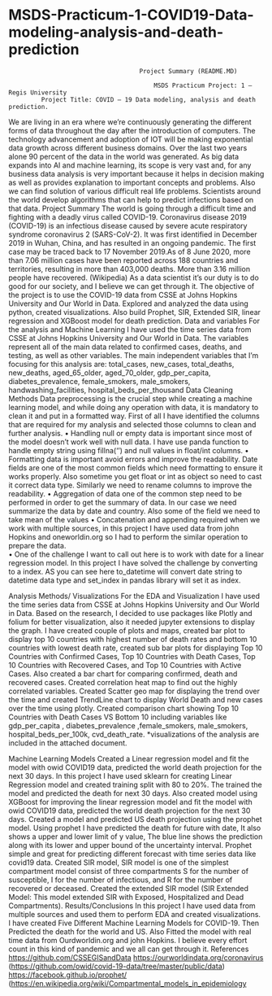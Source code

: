# MSDS-Practicum-1-COVID19-Data-modeling-analysis-and-death-prediction
                                        Project Summary (README.MD)

                                            MSDS Practicum Project: 1 –Regis University
             Project Title: COVID – 19 Data modeling, analysis and death prediction.

We are living in an era where we’re continuously generating the different forms of data throughout the day after the introduction of computers. The technology advancement and adoption of IOT will be making exponential data growth across different business domains. Over the last two years alone 90 percent of the data in the world was generated. As big data expands into AI and machine learning, its scope is very vast and, for any business data analysis is very important because it helps in decision making as well as provides explanation to important concepts and problems. Also we can find solution of various difficult real life problems. Scientists around the world develop algorithms that can help to predict infections based on that data. 
Project Summary
 	The world is going through a difficult time and fighting with a deadly virus called COVID-19. Coronavirus disease 2019 (COVID-19) is an infectious disease caused by severe acute respiratory syndrome coronavirus 2 (SARS-CoV-2). It was first identified in December 2019 in Wuhan, China, and has resulted in an ongoing pandemic. The first case may be traced back to 17 November 2019.As of 8 June 2020, more than 7.06 million cases have been reported across 188 countries and territories, resulting in more than 403,000 deaths. More than 3.16 million people have recovered. (Wikipedia)
As a data scientist it’s our duty is to do good for our society, and I believe we can get through it. The objective of the project is to use the COVID-19 data from CSSE at Johns Hopkins University and Our World in Data. Explored and analyzed the data using python, created visualizations. Also build Prophet, SIR, Extended SIR, linear regression and XGBoost model for death prediction.
Data and variables
For the analysis and Machine Learning I have used the time series data from CSSE at Johns Hopkins University and Our World in Data. The variables represent all of the main data related to confirmed cases, deaths, and testing, as well as other variables.
The main independent variables that I’m focusing for this analysis are: total_cases, new_cases, total_deaths, new_deaths, aged_65_older, aged_70_older, gdp_per_capita, diabetes_prevalence, female_smokers, male_smokers, handwashing_facilities, hospital_beds_per_thousand
Data Cleaning Methods
	Data preprocessing is the crucial step while creating a machine learning model, and while doing any operation with data, it is mandatory to clean it and put in a formatted way. First of all I have identified the columns that are required for my analysis and selected those columns to clean and further analysis.
•	Handling null or empty data is important since most of the model doesn’t work well with null data. I have use panda function to handle empty string using fillna(‘’) and null values in float/int columns.
•	Formatting data  is important avoid errors and improve the readability. Date fields are one of the most common fields which need formatting to ensure it works properly. Also sometime you get float or int as object so need to cast it correct data type. Similarly we need to rename columns to improve the readability.
•	Aggregation of data one of the common step need to be performed in order to get the summary of data. In our case we need summarize the data by date and country. Also some of the field we need to take mean of the values
•	Concatenation and appending required when we work with multiple sources, in this project I have used data from john Hopkins and oneworldin.org so I had to perform the similar operation to prepare the data.  
•	One of the challenge I want to call out here is to work with date for a linear regression model. In this project I have solved the challenge by converting to a index. AS you can see here to_datetime will convert date string to datetime data type and set_index in pandas library will set it as index.

Analysis Methods/ Visualizations
For the EDA and Visualization I have used the time series data from CSSE at Johns Hopkins University and Our World in Data. Based on the research, I decided to use packages like Plotly and folium for better visualization, also it needed jupyter extensions to display the graph. I have created couple of plots and maps, created bar plot to display top 10 countries with highest number of death rates and bottom 10 countries with lowest death rate, created sub bar plots for displaying Top 10 Countries with Confirmed Cases, Top 10 Countries with Death Cases, Top 10 Countries with Recovered Cases, and Top 10 Countries with Active Cases. Also created a bar chart for comparing confirmed, death and recovered cases. Created correlation heat map to find out the highly correlated variables.
Created Scatter geo map for displaying the trend over the time and created TrendLine chart to display World Death and new cases over the time using plotly. Created comparison chart showing Top 10 Countries with Death Cases VS Bottom 10 including variables like gdp_per_capita , diabetes_prevalence ,female_smokers, male_smokers, hospital_beds_per_100k, cvd_death_rate.
*visualizations of the analysis are included in the attached document.

Machine Learning Models
Created a Linear regression model and fit the model with owid COVID19 data, predicted the world death projection for the next 30 days. In this project I have used sklearn for creating Linear Regression model and created training split with 80 to 20%. The trained the model and predicted the death for next 30 days. Also created model using XGBoost for improving the linear regression model and fit the model with owid COVID19 data, predicted the world death projection for the next 30 days. Created a model and predicted US death projection using the prophet model. Using prophet I have predicted the death for future with date, It also shows a upper and lower limit of y value, The blue line shows the prediction along with its lower and upper bound of the uncertainty interval. Prophet simple and great for predicting different forecast with time series data like covid19 data. Created SIR model, SIR model is one of the simplest compartment model consist of three compartments S for the number of susceptible, I for the number of infectious, and R for the number of recovered or deceased. Created the extended SIR model (SIR Extended Model: This model extended SIR with Exposed, Hospitalized and Dead Compartments).
Results/Conclusions
In this project I have used data from multiple sources and  used them to perform EDA and created visualizations. I have created Five Different Machine Learning Models for COVID-19. Then Predicted the death for the world and US. Also Fitted the model with real time data from Ourdworldin.org and john Hopkins. I believe every effort count in this kind of pandemic and we all can get through it.
References
https://github.com/CSSEGISandData
 https://ourworldindata.org/coronavirus (https://github.com/owid/covid-19-data/tree/master/public/data)
https://facebook.github.io/prophet/
(https://en.wikipedia.org/wiki/Compartmental_models_in_epidemiology





	

